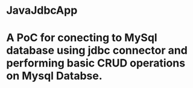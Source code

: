 # JavaJdbcApp
# A PoC for conecting to MySql database using jdbc connector and performing basic CRUD operations on Mysql Databse.
